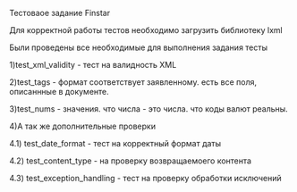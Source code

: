 Тестоваое задание Finstar 

Для корректной работы тестов необходимо загрузить библиотеку lxml

Были проведены все необходимые для выполнения задания тесты

1)test_xml_validity - тест на валидность XML

2)test_tags - формат соответствует заявленному. есть все поля, описаннные в документе.

3)test_nums - значения. что числа - это числа. что коды валют реальны.

4)А так же дополнительные проверки

4.1) test_date_format - тест на корректный формат даты

4.2) test_content_type - на проверку возвращаемоего контента

4.3) test_exception_handling - тест на проверку обработки исключений 
